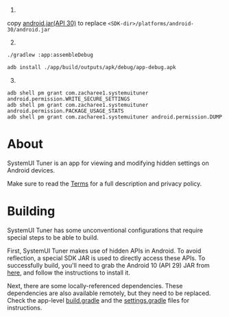 
1)
copy [android.jar(API 30)](./libs/platforms/android-30/android.jar) to replace `<SDK-dir>/platforms/android-30/android.jar`

2)
```bash
./gradlew :app:assembleDebug

adb install ./app/build/outputs/apk/debug/app-debug.apk
```

3)
```
adb shell pm grant com.zacharee1.systemuituner android.permission.WRITE_SECURE_SETTINGS
adb shell pm grant com.zacharee1.systemuituner android.permission.PACKAGE_USAGE_STATS
adb shell pm grant com.zacharee1.systemuituner android.permission.DUMP
```

# About
SystemUI Tuner is an app for viewing and modifying hidden settings on Android devices.

Make sure to read the [Terms](app/src/main/assets/terms.md) for a full description and privacy policy.

# Building
SystemUI Tuner has some unconventional configurations that require special steps to be able to build.

First, SystemUI Tuner makes use of hidden APIs in Android. To avoid reflection, a special SDK JAR is used to directly access these APIs.
To successfully build, you'll need to grab the Android 10 (API 29) JAR from [here](https://github.com/anggrayudi/android-hidden-api/), and follow the instructions to install it.

Next, there are some locally-referenced dependencies. These dependencies are also available remotely, but they need to be replaced. 
Check the app-level [build.gradle](app/build.gradle) and the [settings.gradle](settings.gradle) files for instructions.